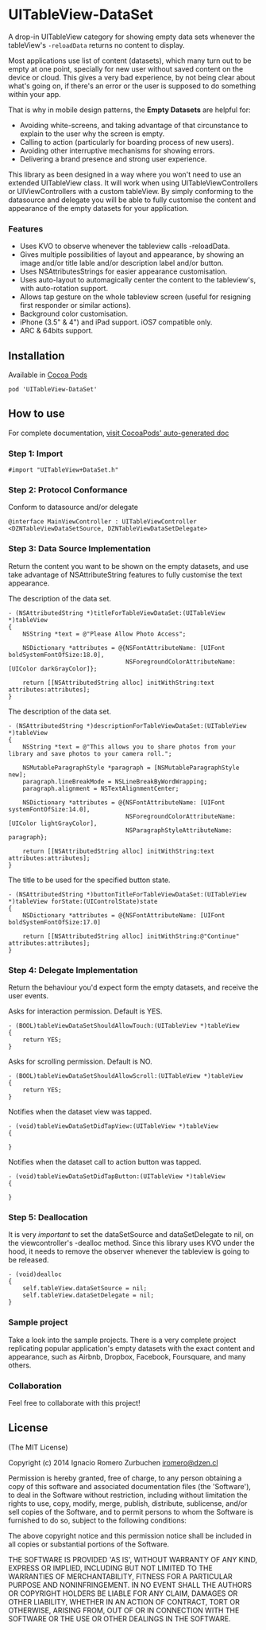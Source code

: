 UITableView-DataSet
===================

A drop-in UITableView category for showing empty data sets whenever the tableView's `-reloadData` returns no content to display.

Most applications use list of content (datasets), which many turn out to be empty at one point, specially for new user without saved content on the device or cloud. This gives a very bad experience, by not being clear about what's going on, if there's an error or the user is supposed to do something within your app.

That is why in mobile design patterns, the **Empty Datasets** are helpful for:
- Avoiding white-screens, and taking advantage of that circunstance to explain to the user why the screen is empty.
- Calling to action (particularly for boarding process of new users).
- Avoiding other interruptive mechanisms for showing errors.
- Delivering a brand presence and strong user experience.

This library as been designed in a way where you won't need to use an extended UITableView class. It will work when using UITableViewControllers or UIViewControllers with a custom tableView.
By simply conforming to the datasource and delegate you will be able to fully customise the content and appearance of the empty datasets for your application.

### Features
* Uses KVO to observe whenever the tableview calls -reloadData.
* Gives multiple possibilities of layout and appearance, by showing an image and/or title lable and/or description label and/or button.
* Uses NSAttributesStrings for easier appearance customisation.
* Uses auto-layout to automagically center the content to the tableview's, with auto-rotation support.
* Allows tap gesture on the whole tableview screen (useful for resigning first responder or similar actions).
* Background color customisation.
* iPhone (3.5" & 4") and iPad support. iOS7 compatible only.
* ARC & 64bits support.

## Installation

Available in [Cocoa Pods](http://cocoapods.org/?q=UITableView-DataSet)
```
pod 'UITableView-DataSet'
```

## How to use
For complete documentation, [visit CocoaPods' auto-generated doc](http://cocoadocs.org/docsets/UITableView-DataSet/)

### Step 1: Import
```
#import "UITableView+DataSet.h"
```

### Step 2: Protocol Conformance
Conform to datasource and/or delegate
```
@interface MainViewController : UITableViewController <DZNTableViewDataSetSource, DZNTableViewDataSetDelegate>
```

### Step 3: Data Source Implementation
Return the content you want to be shown on the empty datasets, and use take advantage of NSAttributeString features to fully customise the text appearance.

The description of the data set.
```
- (NSAttributedString *)titleForTableViewDataSet:(UITableView *)tableView
{
    NSString *text = @"Please Allow Photo Access";
    
    NSDictionary *attributes = @{NSFontAttributeName: [UIFont boldSystemFontOfSize:18.0],
                                 NSForegroundColorAttributeName: [UIColor darkGrayColor]};
    
    return [[NSAttributedString alloc] initWithString:text attributes:attributes];
}
```

The description of the data set.
```
- (NSAttributedString *)descriptionForTableViewDataSet:(UITableView *)tableView
{
    NSString *text = @"This allows you to share photos from your library and save photos to your camera roll.";
    
    NSMutableParagraphStyle *paragraph = [NSMutableParagraphStyle new];
    paragraph.lineBreakMode = NSLineBreakByWordWrapping;
    paragraph.alignment = NSTextAlignmentCenter;
    
    NSDictionary *attributes = @{NSFontAttributeName: [UIFont systemFontOfSize:14.0],
                                 NSForegroundColorAttributeName: [UIColor lightGrayColor],
                                 NSParagraphStyleAttributeName: paragraph};
                                 
    return [[NSAttributedString alloc] initWithString:text attributes:attributes];                      
}
```

The title to be used for the specified button state.
```
- (NSAttributedString *)buttonTitleForTableViewDataSet:(UITableView *)tableView forState:(UIControlState)state
{
    NSDictionary *attributes = @{NSFontAttributeName: [UIFont boldSystemFontOfSize:17.0]

    return [[NSAttributedString alloc] initWithString:@"Continue" attributes:attributes];
}
```

### Step 4: Delegate Implementation
Return the behaviour you'd expect form the empty datasets, and receive the user events.

Asks for interaction permission. Default is YES.
```
- (BOOL)tableViewDataSetShouldAllowTouch:(UITableView *)tableView
{
    return YES;
}
```

Asks for scrolling permission. Default is NO.
```
- (BOOL)tableViewDataSetShouldAllowScroll:(UITableView *)tableView
{
    return YES;
}
```

Notifies when the dataset view was tapped.
```
- (void)tableViewDataSetDidTapView:(UITableView *)tableView
{
    
}
```

Notifies when the dataset call to action button was tapped.
```
- (void)tableViewDataSetDidTapButton:(UITableView *)tableView
{
    
}
```

### Step 5: Deallocation
It is very *important* to set the dataSetSource and dataSetDelegate to nil, on the viewcontroller's -dealloc method. Since this library uses KVO under the hood, it needs to remove the observer whenever the tableview is going to be released.

```
- (void)dealloc
{
    self.tableView.dataSetSource = nil;
    self.tableView.dataSetDelegate = nil;
}
```

### Sample project
Take a look into the sample projects. There is a very complete project replicating popular application's empty datasets with the exact content and appearance, such as Airbnb, Dropbox, Facebook, Foursquare, and many others.

### Collaboration
Feel free to collaborate with this project!

## License
(The MIT License)

Copyright (c) 2014 Ignacio Romero Zurbuchen <iromero@dzen.cl>

Permission is hereby granted, free of charge, to any person obtaining a copy of this software and associated documentation files (the 'Software'), to deal in the Software without restriction, including without limitation the rights to use, copy, modify, merge, publish, distribute, sublicense, and/or sell copies of the Software, and to permit persons to whom the Software is furnished to do so, subject to the following conditions:

The above copyright notice and this permission notice shall be included in all copies or substantial portions of the Software.

THE SOFTWARE IS PROVIDED 'AS IS', WITHOUT WARRANTY OF ANY KIND, EXPRESS OR IMPLIED, INCLUDING BUT NOT LIMITED TO THE WARRANTIES OF MERCHANTABILITY, FITNESS FOR A PARTICULAR PURPOSE AND NONINFRINGEMENT. IN NO EVENT SHALL THE AUTHORS OR COPYRIGHT HOLDERS BE LIABLE FOR ANY CLAIM, DAMAGES OR OTHER LIABILITY, WHETHER IN AN ACTION OF CONTRACT, TORT OR OTHERWISE, ARISING FROM, OUT OF OR IN CONNECTION WITH THE SOFTWARE OR THE USE OR OTHER DEALINGS IN THE SOFTWARE.
